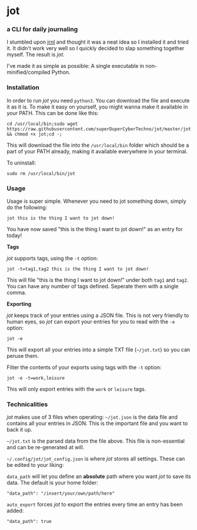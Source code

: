 # jot
### a CLI for daily journaling

I stumbled upon [jrnl](https://github.com/maebert/jrnl) and thought it was a neat idea so I installed it and tried it. It didn't work very well so I quickly decided to slap something together myself. The result is _jot_.

I've made it as simple as possible: A single executable in non-minified/compiled Python.

### Installation
In order to run _jot_ you need `python3`.
You can download the file and execute it as it is. To make it easy on yourself, you might wanna make it available in your PATH. This can be done like this:

```
cd /usr/local/bin;sudo wget https://raw.githubusercontent.com/superDuperCyberTechno/jot/master/jot && chmod +x jot;cd -;
```

This will download the file into the `/usr/local/bin` folder which should be a part of your PATH already, making it available everywhere in your terminal.

To uninstall:
```
sudo rm /usr/local/bin/jot
```

### Usage
Usage is super simple. Whenever you need to jot something down, simply do the following:
```
jot this is the thing I want to jot down!
```
You have now saved "this is the thing I want to jot down!" as an entry for today!

__Tags__

_jot_ supports tags, using the `-t` option:
```
jot -t=tag1,tag2 this is the thing I want to jot down!
```
This will file "this is the thing I want to jot down!" under both `tag1` and `tag2`. You can have any number of tags defined. Seperate them with a single comma.

__Exporting__

_jot_ keeps track of your entries using a JSON file. This is not very friendly to human eyes, so _jot_ can export your entries for you to read with the `-e` option:
```
jot -e
```
This will export all your entries into a simple TXT file (`~/jot.txt`) so you can peruse them. 

Filter the contents of your exports using tags with the `-t` option:
```
jot -e -t=work,leisure
```
This will only export entries with the `work` or `leisure` tags.

### Technicalities
_jot_ makes use of 3 files when operating:
`~/jot.json` is the data file and contains all your entries in JSON. This is the important file and you want to back it up.

`~/jot.txt` is the parsed data from the file above. This file is non-essential and can be re-generated at will.

`~/.config/jot/jot_config.json` is where _jot_ stores all settings. These can be edited to your liking:

`data_path` will let you define an __absolute__ path where you want _jot_ to save its data. The default is your home folder:
```
"data_path": "/insert/your/own/path/here"
```

`auto_export` forces _jot_ to export the entries every time an entry has been added:
```
"data_path": true
```
